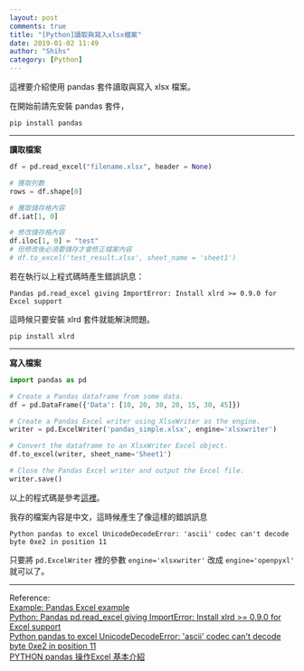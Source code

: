 ```yaml
---
layout: post
comments: true
title: "[Python]讀取與寫入xlsx檔案"
date: 2019-01-02 11:49
author: "Shihs"
category: [Python]
---
```


這裡要介紹使用 pandas 套件讀取與寫入 xlsx 檔案。

在開始前請先安裝 pandas 套件，
```
pip install pandas
```

***

**讀取檔案**

```python
df = pd.read_excel("filename.xlsx", header = None)

# 獲取列數
rows = df.shape[0]

# 獲取儲存格內容
df.iat[1, 0]

# 修改儲存格內容
df.iloc[1, 0] = "test"
# 但修改後必須要儲存才會修正檔案內容
# df.to_excel('test_result.xlsx', sheet_name = 'sheet1')
```

若在執行以上程式碼時產生錯誤訊息：
```
Pandas pd.read_excel giving ImportError: Install xlrd >= 0.9.0 for Excel support
```

這時候只要安裝 xlrd 套件就能解決問題。
```
pip install xlrd
```

***

**寫入檔案**

```python
import pandas as pd

# Create a Pandas dataframe from some data.
df = pd.DataFrame({'Data': [10, 20, 30, 20, 15, 30, 45]})

# Create a Pandas Excel writer using XlsxWriter as the engine.
writer = pd.ExcelWriter('pandas_simple.xlsx', engine='xlsxwriter')

# Convert the dataframe to an XlsxWriter Excel object.
df.to_excel(writer, sheet_name='Sheet1')

# Close the Pandas Excel writer and output the Excel file.
writer.save()
```

以上的程式碼是參考[這裡](https://xlsxwriter.readthedocs.io/example_pandas_simple.html#)。

我存的檔案內容是中文，這時候產生了像這樣的錯誤訊息
```
Python pandas to excel UnicodeDecodeError: 'ascii' codec can't decode byte 0xe2 in position 11
```
只要將 `pd.ExcelWriter` 裡的參數 `engine='xlsxwriter'` 改成 `engine='openpyxl'` 就可以了。



***

Reference:
<br>
[Example: Pandas Excel example](https://xlsxwriter.readthedocs.io/example_pandas_simple.html)
<br>
[Python: Pandas pd.read_excel giving ImportError: Install xlrd >= 0.9.0 for Excel support](https://stackoverflow.com/questions/48066517/python-pandas-pd-read-excel-giving-importerror-install-xlrd-0-9-0-for-excel)
<br>
[Python pandas to excel UnicodeDecodeError: 'ascii' codec can't decode byte 0xe2 in position 11](https://stackoverflow.com/questions/47698744/python-pandas-to-excel-unicodedecodeerror-ascii-codec-cant-decode-byte-0xe2)
<br>
[PYTHON pandas 操作Excel 基本介紹](https://ithelp.ithome.com.tw/articles/10197119)

